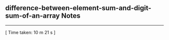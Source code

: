 <h2>difference-between-element-sum-and-digit-sum-of-an-array Notes</h2><hr>[ Time taken: 10 m 21 s ]